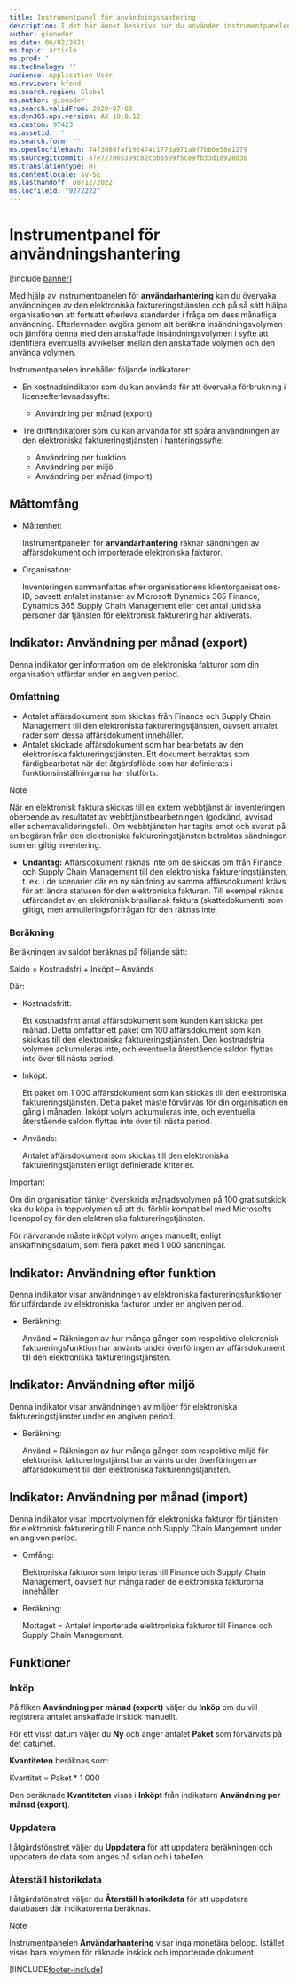```yaml
---
title: Instrumentpanel för användningshantering
description: I det här ämnet beskrivs hur du använder instrumentpanelen för användningshantering för att övervaka användningen av den elektroniska faktureringstjänsten och fortsatt efterleva standarder.
author: gionoder
ms.date: 06/02/2021
ms.topic: article
ms.prod: ''
ms.technology: ''
audience: Application User
ms.reviewer: kfend
ms.search.region: Global
ms.author: gionoder
ms.search.validFrom: 2020-07-08
ms.dyn365.ops.version: AX 10.0.12
ms.custom: 97423
ms.assetid: ''
ms.search.form: ''
ms.openlocfilehash: 74f3d88faf192474c177da971a9f7bb0e58e1279
ms.sourcegitcommit: 87e727005399c82cbb6509f5ce9fb33d18928d30
ms.translationtype: HT
ms.contentlocale: sv-SE
ms.lasthandoff: 08/12/2022
ms.locfileid: "9272222"
---
```

# <a name="usage-management-dashboard"></a>Instrumentpanel för användningshantering

[!include [banner](../includes/banner.md)]

Med hjälp av instrumentpanelen för **användarhantering** kan du övervaka användningen av den elektroniska faktureringstjänsten och på så sätt hjälpa organisationen att fortsatt efterleva standarder i fråga om dess månatliga användning. Efterlevnaden avgörs genom att beräkna insändningsvolymen och jämföra denna med den anskaffade insändningsvolymen i syfte att identifiera eventuella avvikelser mellan den anskaffade volymen och den använda volymen.

Instrumentpanelen innehåller följande indikatorer:

- En kostnadsindikator som du kan använda för att övervaka förbrukning i licensefterlevnadssyfte:

    - Användning per månad (export)

- Tre driftindikatorer som du kan använda för att spåra användningen av den elektroniska faktureringstjänsten i hanteringssyfte:

    - Användning per funktion
    - Användning per miljö
    - Användning per månad (import)

## <a name="measurement-scope"></a>Måttomfång

- Måttenhet: 

    Instrumentpanelen för **användarhantering** räknar sändningen av affärsdokument och importerade elektroniska fakturor.

- Organisation: 

    Inventeringen sammanfattas efter organisationens klientorganisations-ID, oavsett antalet instanser av Microsoft Dynamics 365 Finance, Dynamics 365 Supply Chain Management eller det antal juridiska personer där tjänsten för elektronisk fakturering har aktiverats.


## <a name="indicator-usage-per-month-export"></a>Indikator: Användning per månad (export)

Denna indikator ger information om de elektroniska fakturor som din organisation utfärdar under en angiven period.

### <a name="scope"></a>Omfattning
- Antalet affärsdokument som skickas från Finance och Supply Chain Management till den elektroniska faktureringstjänsten, oavsett antalet rader som dessa affärsdokument innehåller.
- Antalet skickade affärsdokument som har bearbetats av den elektroniska faktureringstjänsten. Ett dokument betraktas som färdigbearbetat när det åtgärdsflöde som har definierats i funktionsinställningarna har slutförts.

> [!NOTE]
> När en elektronisk faktura skickas till en extern webbtjänst är inventeringen oberoende av resultatet av webbtjänstbearbetningen (godkänd, avvisad eller schemavalideringsfel). Om webbtjänsten har tagits emot och svarat på en begäran från den elektroniska faktureringstjänsten betraktas sändningen som en giltig inventering.

- **Undantag:** Affärsdokument räknas inte om de skickas om från Finance och Supply Chain Management till den elektroniska faktureringstjänsten, t. ex. i de scenarier där en ny sändning av samma affärsdokument krävs för att ändra statusen för den elektroniska fakturan. Till exempel räknas utfärdandet av en elektronisk brasiliansk faktura (skattedokument) som giltigt, men annulleringsförfrågan för den räknas inte.


### <a name="calculation"></a>Beräkning

Beräkningen av saldot beräknas på följande sätt:

Saldo = Kostnadsfri + Inköpt – Används

Där:

- Kostnadsfritt:
  
    Ett kostnadsfritt antal affärsdokument som kunden kan skicka per månad. Detta omfattar ett paket om 100 affärsdokument som kan skickas till den elektroniska faktureringstjänsten. Den kostnadsfria volymen ackumuleras inte, och eventuella återstående saldon flyttas inte över till nästa period.
  
- Inköpt:
  
    Ett paket om 1 000 affärsdokument som kan skickas till den elektroniska faktureringstjänsten. Detta paket måste förvärvas för din organisation en gång i månaden. Inköpt volym ackumuleras inte, och eventuella återstående saldon flyttas inte över till nästa period.
  
- Används: 

    Antalet affärsdokument som skickas till den elektroniska faktureringstjänsten enligt definierade kriterier.
   
> [!IMPORTANT]
> Om din organisation tänker överskrida månadsvolymen på 100 gratisutskick ska du köpa in toppvolymen så att du förblir kompatibel med Microsofts licenspolicy för den elektroniska faktureringstjänsten.
>
> För närvarande måste inköpt volym anges manuellt, enligt anskaffningsdatum, som flera paket med 1 000 sändningar.

## <a name="indicator-usage-by-feature"></a>Indikator: Användning efter funktion

Denna indikator visar användningen av elektroniska faktureringsfunktioner för utfärdande av elektroniska fakturor under en angiven period.

- Beräkning:
  
    Använd = Räkningen av hur många gånger som respektive elektronisk faktureringsfunktion har använts under överföringen av affärsdokument till den elektroniska faktureringstjänsten.

## <a name="indicator-usage-by-environment"></a>Indikator: Användning efter miljö

Denna indikator visar användningen av miljöer för elektroniska faktureringstjänster under en angiven period.

- Beräkning:
    
    Använd = Räkningen av hur många gånger som respektive miljö för elektronisk faktureringstjänst har använts under överföringen av affärsdokument till den elektroniska faktureringstjänsten.

## <a name="indicator-usage-per-month-import"></a>Indikator: Användning per månad (import)

Denna indikator visar importvolymen för elektroniska fakturor för tjänsten för elektronisk fakturering till Finance och Supply Chain Mangement under en angiven period.

- Omfång:

    Elektroniska fakturor som importeras till Finance och Supply Chain Management, oavsett hur många rader de elektroniska fakturorna innehåller.

- Beräkning:

    Mottaget = Antalet importerade elektroniska fakturor till Finance och Supply Chain Management.

## <a name="functions"></a>Funktioner
### <a name="purchase"></a>Inköp

På fliken **Användning per månad (export)** väljer du **Inköp** om du vill registrera antalet anskaffade inskick manuellt.

För ett visst datum väljer du **Ny** och anger antalet **Paket** som förvärvats på det datumet.

**Kvantiteten** beräknas som:

Kvantitet = Paket * 1 000

Den beräknade **Kvantiteten** visas i **Inköpt** från indikatorn **Användning per månad (export)**.

### <a name="update"></a>Uppdatera

I åtgärdsfönstret väljer du **Uppdatera** för att uppdatera beräkningen och uppdatera de data som anges på sidan och i tabellen.

### <a name="reset-history-data"></a>Återställ historikdata

I åtgärdsfönstret väljer du **Återställ historikdata** för att uppdatera databasen där indikatorerna beräknas.




> [!NOTE]
> Instrumentpanelen **Användarhantering** visar inga monetära belopp. Istället visas bara volymen för räknade inskick och importerade dokument.

[!INCLUDE[footer-include](../../includes/footer-banner.md)]
